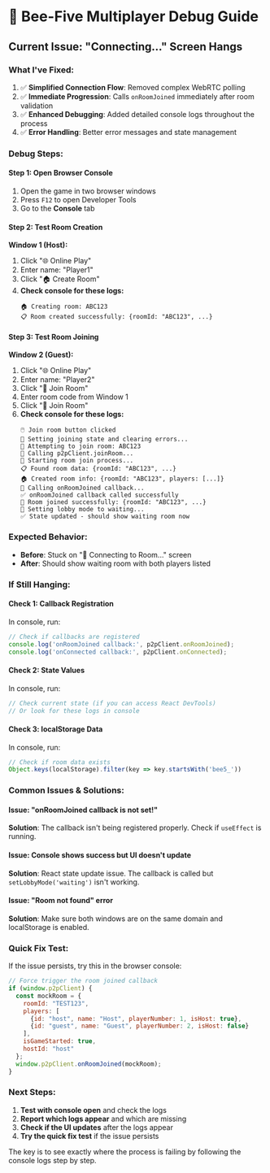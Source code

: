 # 🐛 Bee-Five Multiplayer Debug Guide

## Current Issue: "Connecting..." Screen Hangs

### What I've Fixed:
1. ✅ **Simplified Connection Flow**: Removed complex WebRTC polling
2. ✅ **Immediate Progression**: Calls `onRoomJoined` immediately after room validation
3. ✅ **Enhanced Debugging**: Added detailed console logs throughout the process
4. ✅ **Error Handling**: Better error messages and state management

### Debug Steps:

#### Step 1: Open Browser Console
1. Open the game in two browser windows
2. Press `F12` to open Developer Tools
3. Go to the **Console** tab

#### Step 2: Test Room Creation
**Window 1 (Host):**
1. Click "🌐 Online Play"
2. Enter name: "Player1"
3. Click "🏠 Create Room"
4. **Check console for these logs:**
   ```
   🏠 Creating room: ABC123
   📋 Room created successfully: {roomId: "ABC123", ...}
   ```

#### Step 3: Test Room Joining
**Window 2 (Guest):**
1. Click "🌐 Online Play"
2. Enter name: "Player2"
3. Click "🚪 Join Room"
4. Enter room code from Window 1
5. Click "🚪 Join Room"
6. **Check console for these logs:**
   ```
   🖱️ Join room button clicked
   🔄 Setting joining state and clearing errors...
   🔄 Attempting to join room: ABC123
   🔄 Calling p2pClient.joinRoom...
   🔄 Starting room join process...
   📋 Found room data: {roomId: "ABC123", ...}
   🏠 Created room info: {roomId: "ABC123", players: [...]}
   🚀 Calling onRoomJoined callback...
   ✅ onRoomJoined callback called successfully
   🎉 Room joined successfully: {roomId: "ABC123", ...}
   🔄 Setting lobby mode to waiting...
   ✅ State updated - should show waiting room now
   ```

### Expected Behavior:
- **Before**: Stuck on "🔄 Connecting to Room..." screen
- **After**: Should show waiting room with both players listed

### If Still Hanging:

#### Check 1: Callback Registration
In console, run:
```javascript
// Check if callbacks are registered
console.log('onRoomJoined callback:', p2pClient.onRoomJoined);
console.log('onConnected callback:', p2pClient.onConnected);
```

#### Check 2: State Values
In console, run:
```javascript
// Check current state (if you can access React DevTools)
// Or look for these logs in console
```

#### Check 3: localStorage Data
In console, run:
```javascript
// Check if room data exists
Object.keys(localStorage).filter(key => key.startsWith('bee5_'))
```

### Common Issues & Solutions:

#### Issue: "onRoomJoined callback is not set!"
**Solution**: The callback isn't being registered properly. Check if `useEffect` is running.

#### Issue: Console shows success but UI doesn't update
**Solution**: React state update issue. The callback is called but `setLobbyMode('waiting')` isn't working.

#### Issue: "Room not found" error
**Solution**: Make sure both windows are on the same domain and localStorage is enabled.

### Quick Fix Test:
If the issue persists, try this in the browser console:
```javascript
// Force trigger the room joined callback
if (window.p2pClient) {
  const mockRoom = {
    roomId: "TEST123",
    players: [
      {id: "host", name: "Host", playerNumber: 1, isHost: true},
      {id: "guest", name: "Guest", playerNumber: 2, isHost: false}
    ],
    isGameStarted: true,
    hostId: "host"
  };
  window.p2pClient.onRoomJoined(mockRoom);
}
```

### Next Steps:
1. **Test with console open** and check the logs
2. **Report which logs appear** and which are missing
3. **Check if the UI updates** after the logs appear
4. **Try the quick fix test** if the issue persists

The key is to see exactly where the process is failing by following the console logs step by step.
